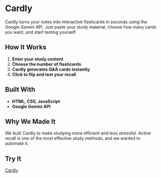 # Cardly

Cardly turns your notes into interactive flashcards in seconds using the Google Gemini API. Just paste your study material, choose how many cards you want, and start testing yourself.

## How It Works

1. **Enter your study content**
2. **Choose the number of flashcards**
3. **Cardly generates Q\&A cards instantly**
4. **Click to flip and test your recall**

## Built With

* **HTML, CSS, JavaScript**
* **Google Gemini API**

## Why We Made It

We built Cardly to make studying more efficient and less stressful. Active recall is one of the most effective study methods, and we wanted to automate it.

## Try It

[Cardly]([url](https://quiz-ai-sandy.vercel.app/))
